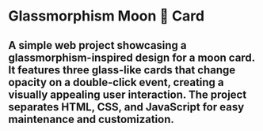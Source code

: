 # Glassmorphism Moon 🌙 Card

## A simple web project showcasing a glassmorphism-inspired design for a moon card. It features three glass-like cards that change opacity on a double-click event, creating a visually appealing user interaction. The project separates HTML, CSS, and JavaScript for easy maintenance and customization.
